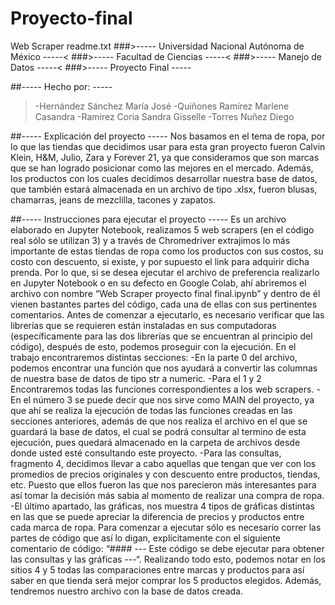 # Proyecto-final
Web Scraper
readme.txt
###>----- Universidad Nacional Autónoma de México -----<
###>----- Facultad de Ciencias -----<
###>----- Manejo de Datos -----<
###>----- Proyecto Final -----

##----- Hecho por: -----
>-Hernández Sánchez María José
>-Quiñones Ramírez Marlene Casandra
>-Ramirez Coria Sandra Gisselle
>-Torres Nuñez Diego

##----- Explicación del proyecto -----
Nos basamos en el tema de ropa, por lo que las tiendas que decidimos usar para esta gran proyecto fueron Calvin Klein, H&M, Julio, Zara y Forever 21, ya que consideramos que son marcas que se han logrado posicionar como las mejores en el mercado. Además, los productos con los cuales decidimos desarrollar nuestra base de datos, que también estará almacenada en un archivo de tipo .xlsx, fueron blusas, chamarras, jeans de mezclilla, tacones y zapatos.

##----- Instrucciones para ejecutar el proyecto -----
Es un archivo elaborado en Jupyter Notebook, realizamos 5 web scrapers (en el código real sólo se utilizan 3) y a través de Chromedriver extrajimos lo más importante de estas tiendas de ropa como los productos con sus costos, su costo con descuento, si existe, y por supuesto el link para adquirir dicha prenda. Por lo que, si se desea ejecutar el archivo de preferencia realizarlo en Jupyter Notebook o en su defecto en Google Colab, ahí abriremos el archivo con nombre “Web Scraper proyecto final final.ipynb” y dentro de él vienen bastantes partes del código, cada una de ellas con sus pertinentes comentarios. Antes de comenzar a ejecutarlo, es necesario verificar que las librerías que se requieren están instaladas en sus computadoras (específicamente para las dos librerías que se encuentran al principio del código), después de esto, podemos proseguir con la ejecución. En el trabajo encontraremos distintas secciones:
-En la parte 0 del archivo, podemos encontrar una función que nos ayudará a convertir las columnas de nuestra base de datos de tipo str a numeric.
-Para el 1 y 2 Encontraremos todas las funciones correspondientes a los web scrapers.
-En el número 3 se puede decir que nos sirve como MAIN del proyecto, ya que ahí se realiza la ejecución de todas las funciones creadas en las secciones anteriores, además de que nos realiza el archivo en el que se guardará la base de datos, el cual se podrá consultar al termino de esta ejecución, pues quedará almacenado en la carpeta de archivos desde donde usted esté consultando este proyecto.
-Para las consultas, fragmento 4, decidimos llevar a cabo aquellas que tengan que ver con los promedios de precios originales y con descuento entre productos, tiendas, etc. Puesto que ellos fueron las que nos parecieron más interesantes para así tomar la decisión más sabia al momento de realizar una compra de ropa.
-El último apartado, las gráficas, nos muestra 4 tipos de gráficas distintas en las que se puede apreciar la diferencia de precios y productos entre cada marca de ropa.
Para comenzar a ejecutar sólo es necesario correr las partes de código que así lo digan, explícitamente con el siguiente comentario de código: “#### --- Este código se debe ejecutar para obtener las consultas y las gráficas ---“.
Realizando todo esto, podemos notar en los sitios 4 y 5 todas las comparaciones entre marcas y productos para así saber en que tienda será mejor comprar los 5 productos elegidos. Además, tendremos nuestro archivo con la base de datos creada.
